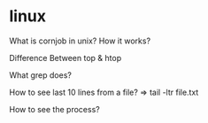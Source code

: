 # linux

What is cornjob in unix? How it works?

Difference Between top & htop

What grep does?

How to see last 10 lines from a file? => tail -ltr file.txt

How to see the process?

